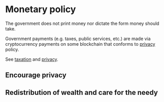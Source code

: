 # Monetary policy

The government does not print money nor dictate the form money should take.

Government payments (e.g. taxes, public services, etc.) are made via cryptocurrency payments on some blockchain that conforms to [privacy](privacy.md) policy.

See [taxation](taxation.md) and [privacy](privacy.md).

## Encourage privacy



## Redistribution of wealth and care for the needy
